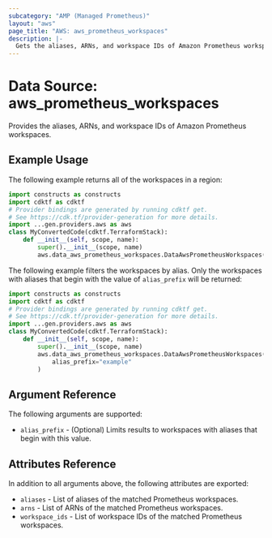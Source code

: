 ```yaml
---
subcategory: "AMP (Managed Prometheus)"
layout: "aws"
page_title: "AWS: aws_prometheus_workspaces"
description: |-
  Gets the aliases, ARNs, and workspace IDs of Amazon Prometheus workspaces.
---
```


# Data Source: aws_prometheus_workspaces

Provides the aliases, ARNs, and workspace IDs of Amazon Prometheus workspaces.

## Example Usage

The following example returns all of the workspaces in a region:

```python
import constructs as constructs
import cdktf as cdktf
# Provider bindings are generated by running cdktf get.
# See https://cdk.tf/provider-generation for more details.
import ...gen.providers.aws as aws
class MyConvertedCode(cdktf.TerraformStack):
    def __init__(self, scope, name):
        super().__init__(scope, name)
        aws.data_aws_prometheus_workspaces.DataAwsPrometheusWorkspaces(self, "example")
```

The following example filters the workspaces by alias. Only the workspaces with
aliases that begin with the value of `alias_prefix` will be returned:

```python
import constructs as constructs
import cdktf as cdktf
# Provider bindings are generated by running cdktf get.
# See https://cdk.tf/provider-generation for more details.
import ...gen.providers.aws as aws
class MyConvertedCode(cdktf.TerraformStack):
    def __init__(self, scope, name):
        super().__init__(scope, name)
        aws.data_aws_prometheus_workspaces.DataAwsPrometheusWorkspaces(self, "example",
            alias_prefix="example"
        )
```

## Argument Reference

The following arguments are supported:

* `alias_prefix` - (Optional) Limits results to workspaces with aliases that begin with this value.

## Attributes Reference

In addition to all arguments above, the following attributes are exported:

* `aliases` - List of aliases of the matched Prometheus workspaces.
* `arns` - List of ARNs of the matched Prometheus workspaces.
* `workspace_ids` - List of workspace IDs of the matched Prometheus workspaces.

<!-- cache-key: cdktf-0.17.0-pre.15 input-896e56744a6d8f857a55d34d6cc00cc4683798e5d40c076f18ac4977cd09c5b6 -->